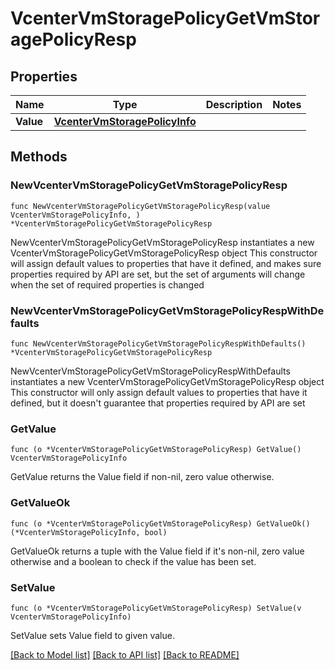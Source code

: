 # VcenterVmStoragePolicyGetVmStoragePolicyResp

## Properties

Name | Type | Description | Notes
------------ | ------------- | ------------- | -------------
**Value** | [**VcenterVmStoragePolicyInfo**](VcenterVmStoragePolicyInfo.md) |  | 

## Methods

### NewVcenterVmStoragePolicyGetVmStoragePolicyResp

`func NewVcenterVmStoragePolicyGetVmStoragePolicyResp(value VcenterVmStoragePolicyInfo, ) *VcenterVmStoragePolicyGetVmStoragePolicyResp`

NewVcenterVmStoragePolicyGetVmStoragePolicyResp instantiates a new VcenterVmStoragePolicyGetVmStoragePolicyResp object
This constructor will assign default values to properties that have it defined,
and makes sure properties required by API are set, but the set of arguments
will change when the set of required properties is changed

### NewVcenterVmStoragePolicyGetVmStoragePolicyRespWithDefaults

`func NewVcenterVmStoragePolicyGetVmStoragePolicyRespWithDefaults() *VcenterVmStoragePolicyGetVmStoragePolicyResp`

NewVcenterVmStoragePolicyGetVmStoragePolicyRespWithDefaults instantiates a new VcenterVmStoragePolicyGetVmStoragePolicyResp object
This constructor will only assign default values to properties that have it defined,
but it doesn't guarantee that properties required by API are set

### GetValue

`func (o *VcenterVmStoragePolicyGetVmStoragePolicyResp) GetValue() VcenterVmStoragePolicyInfo`

GetValue returns the Value field if non-nil, zero value otherwise.

### GetValueOk

`func (o *VcenterVmStoragePolicyGetVmStoragePolicyResp) GetValueOk() (*VcenterVmStoragePolicyInfo, bool)`

GetValueOk returns a tuple with the Value field if it's non-nil, zero value otherwise
and a boolean to check if the value has been set.

### SetValue

`func (o *VcenterVmStoragePolicyGetVmStoragePolicyResp) SetValue(v VcenterVmStoragePolicyInfo)`

SetValue sets Value field to given value.



[[Back to Model list]](../README.md#documentation-for-models) [[Back to API list]](../README.md#documentation-for-api-endpoints) [[Back to README]](../README.md)


